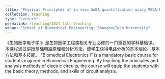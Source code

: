 ```yaml
---
title: "Physical Principles of in vivo GABA quantification using MEGA-PRESS"
collection: teaching
type: "Lecture"
permalink: /teaching/2024-fall-teaching
venue: "School of Biomedical Engineering, ShanghaiTech University"
---
```


《生物医学电子学I》是生物医学工程类相关专业必修的一门重要的学科基础课。本课程通过讲授基础电路原理和分析方法，使学生获得电路分析的基本理论、基本方法和基本技能。
“Biomedical Electronics I” is a mandatory basic course for students majored in Biomedical Engineering.  By teaching the principles and analysis methods of electric circuits, the course will equip the students with the basic theory, methods, and skills of circuit analysis.
